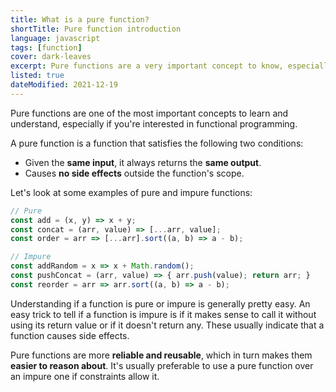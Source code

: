 ```yaml
---
title: What is a pure function?
shortTitle: Pure function introduction
language: javascript
tags: [function]
cover: dark-leaves
excerpt: Pure functions are a very important concept to know, especially if you're interested in functional programming.
listed: true
dateModified: 2021-12-19
---
```


Pure functions are one of the most important concepts to learn and understand, especially if you're interested in functional programming.

A pure function is a function that satisfies the following two conditions:

- Given the **same input**, it always returns the **same output**.
- Causes **no side effects** outside the function's scope.

Let's look at some examples of pure and impure functions:

```js
// Pure
const add = (x, y) => x + y;
const concat = (arr, value) => [...arr, value];
const order = arr => [...arr].sort((a, b) => a - b);

// Impure
const addRandom = x => x + Math.random();
const pushConcat = (arr, value) => { arr.push(value); return arr; }
const reorder = arr => arr.sort((a, b) => a - b);
```

Understanding if a function is pure or impure is generally pretty easy. An easy trick to tell if a function is impure is if it makes sense to call it without using its return value or if it doesn't return any. These usually indicate that a function causes side effects.

Pure functions are more **reliable and reusable**, which in turn makes them **easier to reason about**. It's usually preferable to use a pure function over an impure one if constraints allow it.
